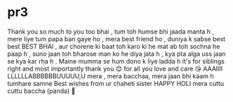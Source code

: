 # pr3
Thank you so much to you too bhai , tum toh humse bhi jaada manta h , mere liye tum papa ban gaye ho , mera best friend ho , duniya k sabse best best BEST BHAI , aur chorene ki baat toh karo ki he mat ab toh sochna he paap h , suno jaan toh bharose man ko he diya jata h , kya pta alga uss jaan se kya kar rha h . 
Maine mumma se hum dono k liye ladda h it's for siblings right and most importantly thank you 😊 for all you love and care 😘 
AAAIIII LLLLLLABBBBBBUUUUU,U mera , mera bacchaa, mera jaan bhi kaam h tumhare samne 
Best wishes from ur chaheti sister HAPPY HOLI mera cuttu cuttu baccha (panda) 🐼
